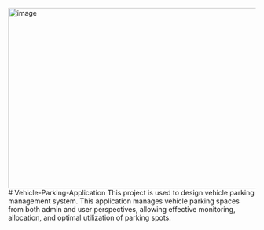 <img width="602" height="368" alt="image" src="https://github.com/user-attachments/assets/abdcf3a9-1cc8-495c-a1b4-8d331aeecdf1" /># Vehicle-Parking-Application
This project is used to design vehicle parking management system.
This application manages vehicle parking spaces from both admin and user perspectives, allowing effective monitoring, allocation, and optimal utilization of parking spots.
